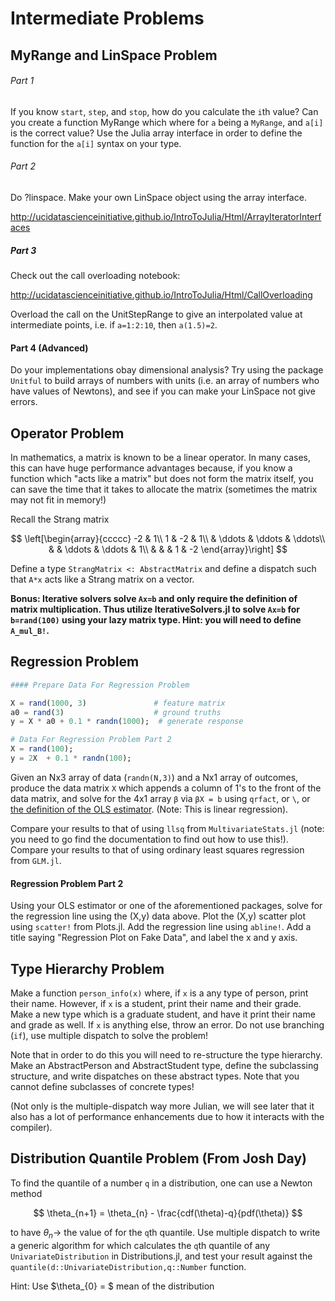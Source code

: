 
# Intermediate Problems

## MyRange and LinSpace Problem

###### Part 1

If you know `start`, `step`, and `stop`, how do you calculate the `i`th value? Can you create a function MyRange which where for `a` being a `MyRange`, and `a[i]` is the correct value? Use the Julia array interface in order to define the function for the `a[i]` syntax on your type.

######  Part 2

Do ?linspace. Make your own LinSpace object using the array interface. 

http://ucidatascienceinitiative.github.io/IntroToJulia/Html/ArrayIteratorInterfaces

##### Part 3

Check out the call overloading notebook:

http://ucidatascienceinitiative.github.io/IntroToJulia/Html/CallOverloading

Overload the call on the UnitStepRange to give an interpolated value at intermediate points, i.e. if `a=1:2:10`, then `a(1.5)=2`.

#### Part 4 (Advanced)

Do your implementations obay dimensional analysis? Try using the package `Unitful` to build arrays of numbers with units (i.e. an array of numbers who have values of Newtons), and see if you can make your LinSpace not give errors.

## Operator Problem

In mathematics, a matrix is known to be a linear operator. In many cases, this can have huge performance advantages because, if you  know a function which "acts like a matrix" but does not form the matrix itself, you can save the time that it takes to allocate the matrix (sometimes the matrix may not fit in memory!)

Recall the Strang matrix 

$$ \left[\begin{array}{ccccc}
-2 & 1\\
1 & -2 & 1\\
 & \ddots & \ddots & \ddots\\
 &  & \ddots & \ddots & 1\\
 &  &  & 1 & -2
\end{array}\right] $$

Define a type `StrangMatrix <: AbstractMatrix` and define a dispatch such that `A*x` acts like a Strang matrix on a vector. 

**Bonus: Iterative solvers solve `Ax=b` and only require the definition of matrix multiplication. Thus utilize IterativeSolvers.jl to solve `Ax=b` for `b=rand(100)` using your lazy matrix type. Hint: you will need to define `A_mul_B!`.**

## Regression Problem


```julia
#### Prepare Data For Regression Problem

X = rand(1000, 3)               # feature matrix
a0 = rand(3)                    # ground truths
y = X * a0 + 0.1 * randn(1000);  # generate response

# Data For Regression Problem Part 2
X = rand(100);
y = 2X  + 0.1 * randn(100);
```

Given an Nx3 array of data (`randn(N,3)`) and a Nx1 array of outcomes, produce the data matrix `X` which appends a column of 1's to the front of the data matrix, and solve for the 4x1 array `β` via `βX = b` using `qrfact`, or `\`, or [the definition of the OLS estimator](https://en.wikipedia.org/wiki/Ordinary_least_squares#Estimation). (Note: This is linear regression).

Compare your results to that of using `llsq` from `MultivariateStats.jl` (note: you need to go find the documentation to find out how to use this!). Compare your results to that of using ordinary least squares regression from `GLM.jl`.

#### Regression Problem Part 2

Using your OLS estimator or one of the aforementioned packages, solve for the regression line using the (X,y) data above. Plot the (X,y) scatter plot using `scatter!` from Plots.jl. Add the regression line using `abline!`. Add a title saying "Regression Plot on Fake Data", and label the x and y axis.

## Type Hierarchy Problem

Make a function `person_info(x)` where, if `x` is a any type of person, print their name. However, if `x` is a student, print their name and their grade. Make a new type which is a graduate student, and have it print their name and grade as well. If `x` is anything else, throw an error. Do not use branching (`if`), use multiple dispatch to solve the problem! 

Note that in order to do this you will need to re-structure the type hierarchy. Make an AbstractPerson and AbstractStudent type, define the subclassing structure, and write dispatches on these abstract types. Note that you cannot define subclasses of concrete types!

(Not only is the multiple-dispatch way more Julian, we will see later that it also has a lot of performance enhancements due to how it interacts with the compiler).



## Distribution Quantile Problem (From Josh Day)

To find the quantile of a number `q` in a distribution, one can use a Newton method 

$$ \theta_{n+1} = \theta_{n} - \frac{cdf(\theta)-q}{pdf(\theta)} $$

to have $\theta_{n} \rightarrow$ the value of for the `q`th quantile. Use multiple dispatch to write a generic algorithm for which calculates the `q`th quantile of any `UnivariateDistribution` in Distributions.jl, and test your result against the `quantile(d::UnivariateDistribution,q::Number` function.

Hint: Use $\theta_{0} = $ mean of the distribution

